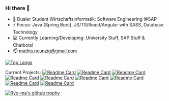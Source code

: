 ### Hi there 👋

<!--
**DrBackmischung/DrBackmischung** is a ✨ _special_ ✨ repository because its `README.md` (this file) appears on your GitHub profile.

Here are some ideas to get you started:

-->
- 🔭 Dualer Student Wirtschaftsinformatik: Software Engineering @SAP
- ⚡ Focus: Java (Spring Boot), JS/TS/React/Angular with SASS, Database Technology
- 💻 Currently Learning/Developing: University Stuff, SAP Stuff & Chatbots!
- 📫 mathis.neunzig@gmail.com

[![Top Langs](https://github-readme-stats.vercel.app/api/top-langs/?username=DrBackmischung&langs_count=10)](https://github.com/anuraghazra/github-readme-stats)

Current Projects:
[![Readme Card](https://github-readme-stats.vercel.app/api/pin/?username=DrBackmischung&repo=Nachhilfe-Frontend)](https://github.com/DrBackmischung/Nachhilfe-Frontend)
[![Readme Card](https://github-readme-stats.vercel.app/api/pin/?username=DrBackmischung&repo=Nachhilfe-Gateway)](https://github.com/DrBackmischung/Nachhilfe-Gateway)
[![Readme Card](https://github-readme-stats.vercel.app/api/pin/?username=DrBackmischung&repo=Nachhilfe-UserService)](https://github.com/DrBackmischung/Nachhilfe-UserService)
[![Readme Card](https://github-readme-stats.vercel.app/api/pin/?username=DrBackmischung&repo=Nachhilfe-TimetableService)](https://github.com/DrBackmischung/Nachhilfe-TimetableService)
[![Readme Card](https://github-readme-stats.vercel.app/api/pin/?username=DrBackmischung&repo=Nachhilfe-PaymentService)](https://github.com/DrBackmischung/Nachhilfe-PaymentService)
[![Readme Card](https://github-readme-stats.vercel.app/api/pin/?username=DrBackmischung&repo=Nachhilfe-BillingService)](https://github.com/DrBackmischung/Nachhilfe-BillingService)
[![Readme Card](https://github-readme-stats.vercel.app/api/pin/?username=DrBackmischung&repo=Nachhilfe-Chatbot)](https://github.com/DrBackmischung/Nachhilfe-Chatbot)
[![Readme Card](https://github-readme-stats.vercel.app/api/pin/?username=DrBackmischung&repo=Nachhilfe-TransportationService)](https://github.com/DrBackmischung/Nachhilfe-TransportationService)
[![Readme Card](https://github-readme-stats.vercel.app/api/pin/?username=DrBackmischung&repo=Nachhilfe-Dokumentation)](https://github.com/DrBackmischung/Nachhilfe-Dokumentation)


[![Ryo-ma's github trophy](https://github-profile-trophy.vercel.app/?username=DrBackmischung&row=1)](https://github.com/ryo-ma/github-profile-trophy)
